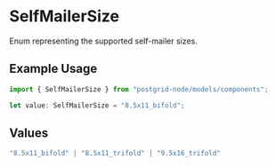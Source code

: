 # SelfMailerSize

Enum representing the supported self-mailer sizes.

## Example Usage

```typescript
import { SelfMailerSize } from "postgrid-node/models/components";

let value: SelfMailerSize = "8.5x11_bifold";
```

## Values

```typescript
"8.5x11_bifold" | "8.5x11_trifold" | "9.5x16_trifold"
```